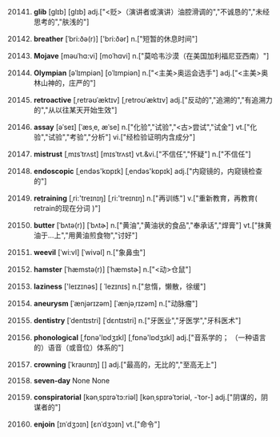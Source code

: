 20141. **glib**
[glɪb]  [ɡlɪb]
adj.["<贬>（演讲者或演讲）油腔滑调的","不诚恳的","未经思考的","肤浅的"]  

20142. **breather**
[ˈbri:ðə(r)]  ['bri:ðər]
n.["短暂的休息时间"]  

20143. **Mojave**
[məuˈhɑ:vi]  [moˈhɑvi]
n.["莫哈韦沙漠（在美国加利福尼亚西南）"]  

20144. **Olympian**
[əˈlɪmpiən]  [oˈlɪmpiən]
n.["<主美>奥运会选手"]  adj.["<主美>奥林山神的，庄严的"]  

20145. **retroactive**
[ˌretrəʊˈæktɪv]  [ˌretroʊˈæktɪv]
adj.["反动的","追溯的","有追溯力的","从以往某天开始生效"]  

20146. **assay**
[əˈseɪ]  [ˈæsˌe, æˈse]
n.["化验","试验","<古>尝试","试金"]  vt.["化验","试验","考验","分析"]  vi.["经检验证明内含成分"]  

20147. **mistrust**
[ˌmɪsˈtrʌst]  [mɪsˈtrʌst]
vt.&vi.["不信任","怀疑"]  n.["不信任"]  

20148. **endoscopic**
[ˌendəs'kɒpɪk]  [ˌendəs'kɒpɪk]
adj.["内窥镜的，内窥镜检查的"]  

20149. **retraining**
[ˌri:'treɪnɪŋ]  [ˌri:'treɪnɪŋ]
n.["再训练"]  v.["重新教育，再教育( retrain的现在分词 )"]  

20150. **butter**
[ˈbʌtə(r)]  [ˈbʌtɚ]
n.["黄油","黄油状的食品","奉承话","焊膏"]  vt.["抹黄油于…上","用黄油煎食物","讨好"]  

20151. **weevil**
[ˈwi:vl]  [ˈwivəl]
n.["象鼻虫"]  

20152. **hamster**
[ˈhæmstə(r)]  [ˈhæmstɚ]
n.["<动>仓鼠"]  

20153. **laziness**
['leɪzɪnəs]  [ ˈlezɪnɪs]
n.["怠惰，懒散，徐缓"]  

20154. **aneurysm**
[ˈænjərɪzəm]  [ˈænjəˌrɪzəm]
n.["动脉瘤"]  

20155. **dentistry**
[ˈdentɪstri]  [ˈdɛntɪstri]
n.["牙医业","牙医学","牙科医术"]  

20156. **phonological**
[ˌfɒnə'lɒdʒɪkl]  [ˌfɒnə'lɒdʒɪkl]
adj.["音系学的； （一种语言的）语音（或音位）体系的"]  

20157. **crowning**
[ˈkraʊnɪŋ]  []
adj.["最高的，无比的","至高无上"]  

20158. **seven-day**
None
None

20159. **conspiratorial**
[kənˌspɪrəˈtɔ:riəl]  [kənˌspɪrəˈtɔriəl, -ˈtor-]
adj.["阴谋的，阴谋者的"]  

20160. **enjoin**
[ɪnˈdʒɔɪn]  [ɛnˈdʒɔɪn]
vt.["命令"]  

